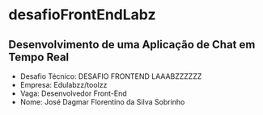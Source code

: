 # desafioFrontEndLabz
## Desenvolvimento de uma Aplicação de Chat em Tempo Real

- Desafio Técnico: DESAFIO FRONTEND LAAABZZZZZZ
- Empresa: Edulabzz/toolzz 
- Vaga: Desenvolvedor Front-End
- Nome: José Dagmar Florentino da Silva Sobrinho
